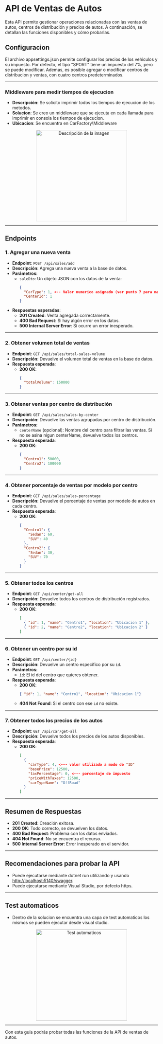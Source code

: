 # API de Ventas de Autos

Esta API permite gestionar operaciones relacionadas con las ventas de autos, centros de distribución y precios de autos. A continuación, se detallan las funciones disponibles y cómo probarlas.

## Configuracion

El archivo appsettings.json permite configurar los precios de los vehiculos y su impuesto. Por defecto, el tipo "SPORT" tiene un impuesto del 7%, pero se puede modificar. Ademas, es posible agregar o modificar centros de distribucion y ventas, con cuatro centros predeterminados.

---

### **Middleware para medir tiempos de ejecucion**
- **Descripción**: Se solicito imprimir todos los tiempos de ejecucion de los metodos.
- **Solucion**: Se creo un middleware que se ejecuta en cada llamada para imprimir en consola los tiempos de ejecucion. 
- **Ubicacion**: Se encuentra en CarFactory\Middleware

<p align="center">
  <img src="https://i.imgur.com/hMvHijh.png" alt="Descripción de la imagen" width="300"/>
</p>

---

## Endpoints

### 1. **Agregar una nueva venta**
- **Endpoint**: `POST /api/sales/add`
- **Descripción**: Agrega una nueva venta a la base de datos.
- **Parámetros**: 
  - `saleDto`: Un objeto JSON con los datos de la venta:
    ```json
    {
      "CarType": 1, <-- Valor numerico asignado (ver punto 7 para mas detalle)
      "CenterId": 1
    }
    ```
- **Respuestas esperadas**:
  - **201 Created**: Venta agregada correctamente.
  - **400 Bad Request**: Si hay algún error en los datos.
  - **500 Internal Server Error**: Si ocurre un error inesperado.

---

### 2. **Obtener volumen total de ventas**
- **Endpoint**: `GET /api/sales/total-sales-volume`
- **Descripción**: Devuelve el volumen total de ventas en la base de datos.
- **Respuesta esperada**:
  - **200 OK**:
    ```json
    {
      "totalVolume": 150000
    }
    ```

---

### 3. **Obtener ventas por centro de distribución**
- **Endpoint**: `GET /api/sales/sales-by-center`
- **Descripción**: Devuelve las ventas agrupadas por centro de distribución.
- **Parámetros**:
  - `centerName` (opcional): Nombre del centro para filtrar las ventas. Si no se asina nigun centerName, devuelve todos los centros.
- **Respuesta esperada**:
  - **200 OK**:
    ```json
    {
      "Centro1": 50000,
      "Centro2": 100000
    }
    ```

---

### 4. **Obtener porcentaje de ventas por modelo por centro**
- **Endpoint**: `GET /api/sales/sales-percentage`
- **Descripción**: Devuelve el porcentaje de ventas por modelo de autos en cada centro.
- **Respuesta esperada**:
  - **200 OK**:
    ```json
    {
      "Centro1": {
        "Sedan": 60,
        "SUV": 40
      },
      "Centro2": {
        "Sedan": 30,
        "SUV": 70
      }
    }
    ```

---

### 5. **Obtener todos los centros**
- **Endpoint**: `GET /api/center/get-all`
- **Descripción**: Devuelve todos los centros de distribución registrados.
- **Respuesta esperada**:
  - **200 OK**:
    ```json
    [
      { "id": 1, "name": "Centro1", "location": "Ubicacion 1" },
      { "id": 2, "name": "Centro2", "location": "Ubicacion 2" }
    ]
    ```

---

### 6. **Obtener un centro por su id**
- **Endpoint**: `GET /api/center/{id}`
- **Descripción**: Devuelve un centro específico por su `id`.
- **Parámetros**:
  - `id`: El id del centro que quieres obtener.
- **Respuesta esperada**:
  - **200 OK**:
    ```json
    { "id": 1, "name": "Centro1", "location": "Ubicacion 1"}
    ```
  - **404 Not Found**: Si el centro con ese `id` no existe.

---

### 7. **Obtener todos los precios de los autos**
- **Endpoint**: `GET /api/car/get-all`
- **Descripción**: Devuelve todos los precios de los autos disponibles.
- **Respuesta esperada**:
  - **200 OK**:
    ```json
    [
      {
        "carType": 4, <--- valor utilizado a modo de "ID"
        "basePrice": 12500,
        "taxPercentage": 0, <--- porcentaje de impuesto
        "priceWithTaxes": 12500,
        "carTypeName": "OffRoad"
      }
    ]
    ```

---

## Resumen de Respuestas

- **201 Created**: Creación exitosa.
- **200 OK**: Todo correcto, se devuelven los datos.
- **400 Bad Request**: Problema con los datos enviados.
- **404 Not Found**: No se encuentra el recurso.
- **500 Internal Server Error**: Error inesperado en el servidor.

---

## Recomendaciones para probar la API

- Puede ejecutarse mediante dotnet run utilizando y usando [http://localhost:5140/swagger](http://localhost:5140/swagger/index.html).
- Puede ejecutarse mediante Visual Studio, por defecto https.

---

## Test automaticos

- Dentro de la solucion se encuentra una capa de test automaticos los mismos se pueden ejecutar desde visual studio.

<p align="center">
  <img src="https://i.imgur.com/7oVzCtw.png" alt="Test automaticos" width="300"/>
</p>

---
Con esta guía podrás probar todas las funciones de la API de ventas de autos.
